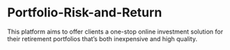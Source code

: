 # Portfolio-Risk-and-Return
This platform aims to offer clients a one-stop online investment solution for their retirement portfolios that’s both inexpensive and high quality.
